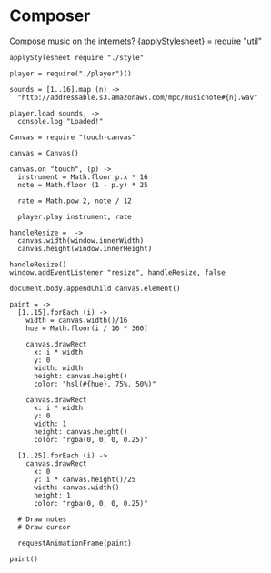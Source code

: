 Composer
========


Compose music on the internets?
    {applyStylesheet} = require "util"

    applyStylesheet require "./style"

    player = require("./player")()

    sounds = [1..16].map (n) ->
      "http://addressable.s3.amazonaws.com/mpc/musicnote#{n}.wav"

    player.load sounds, ->
      console.log "Loaded!"

    Canvas = require "touch-canvas"

    canvas = Canvas()

    canvas.on "touch", (p) ->
      instrument = Math.floor p.x * 16
      note = Math.floor (1 - p.y) * 25

      rate = Math.pow 2, note / 12

      player.play instrument, rate

    handleResize =  ->
      canvas.width(window.innerWidth)
      canvas.height(window.innerHeight)
  
    handleResize()
    window.addEventListener "resize", handleResize, false

    document.body.appendChild canvas.element()

    paint = ->
      [1..15].forEach (i) ->
        width = canvas.width()/16
        hue = Math.floor(i / 16 * 360)

        canvas.drawRect
          x: i * width
          y: 0
          width: width
          height: canvas.height()
          color: "hsl(#{hue}, 75%, 50%)"

        canvas.drawRect
          x: i * width
          y: 0
          width: 1
          height: canvas.height()
          color: "rgba(0, 0, 0, 0.25)"

      [1..25].forEach (i) ->
        canvas.drawRect
          x: 0
          y: i * canvas.height()/25
          width: canvas.width()
          height: 1
          color: "rgba(0, 0, 0, 0.25)"

      # Draw notes
      # Draw cursor

      requestAnimationFrame(paint)

    paint()
